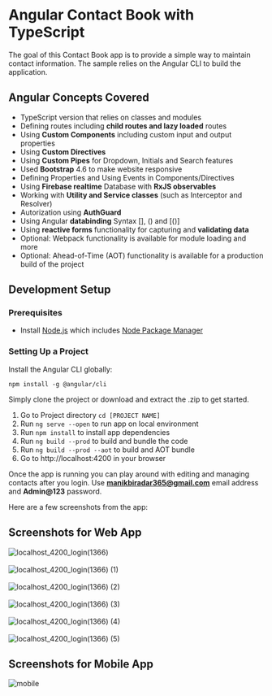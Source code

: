 # Angular Contact Book with TypeScript

The goal of this Contact Book app is to provide a simple way to maintain contact information. The sample relies on the Angular CLI to build the application.

## Angular Concepts Covered

* TypeScript version that relies on classes and modules
* Defining routes including **child routes and lazy loaded** routes
* Using **Custom Components** including custom input and output properties
* Using **Custom Directives**
* Using **Custom Pipes** for Dropdown, Initials and Search features
* Used **Bootstrap** 4.6 to make website responsive
* Defining Properties and Using Events in Components/Directives
* Using **Firebase realtime** Database with **RxJS observables**
* Working with **Utility and Service classes** (such as Interceptor and Resolver)
* Autorization using **AuthGuard**
* Using Angular **databinding** Syntax [], () and [()]
* Using **reactive forms** functionality for capturing and **validating data**
* Optional: Webpack functionality is available for module loading and more
* Optional: Ahead-of-Time (AOT) functionality is available for a production build of the project


## Development Setup

### Prerequisites

- Install [Node.js] which includes [Node Package Manager][npm]

### Setting Up a Project

Install the Angular CLI globally:

```
npm install -g @angular/cli
```

Simply clone the project or download and extract the .zip to get started. 
1. Go to Project directory `cd [PROJECT NAME]`
1. Run `ng serve --open` to run app on local environment 
1. Run `npm install` to install app dependencies
1. Run `ng build --prod` to build and bundle the code
1. Run `ng build --prod --aot` to build and AOT bundle
1. Go to http://localhost:4200 in your browser 


Once the app is running you can play around with editing and managing contacts after you login. Use **manikbiradar365@gmail.com** email address and **Admin@123** password.

Here are a few screenshots from the app:<br />

## Screenshots for Web App
![localhost_4200_login(1366)](https://user-images.githubusercontent.com/64681145/123249923-1f353480-d507-11eb-8d06-c402d69f410a.png)<br /><br />
![localhost_4200_login(1366) (1)](https://user-images.githubusercontent.com/64681145/123249928-20666180-d507-11eb-9624-86e3b2c00237.png)<br /><br />
![localhost_4200_login(1366) (2)](https://user-images.githubusercontent.com/64681145/123249930-20666180-d507-11eb-9841-0d62f618eceb.png)<br /><br />
![localhost_4200_login(1366) (3)](https://user-images.githubusercontent.com/64681145/123249932-20fef800-d507-11eb-947d-e7135fa6e2ee.png)<br /><br />
![localhost_4200_login(1366) (4)](https://user-images.githubusercontent.com/64681145/123249933-21978e80-d507-11eb-86e1-1f11444799a7.png)<br /><br />
![localhost_4200_login(1366) (5)](https://user-images.githubusercontent.com/64681145/123249934-21978e80-d507-11eb-913e-e5ca715ad48e.png)<br />




## Screenshots for Mobile App

![mobile](https://user-images.githubusercontent.com/64681145/123252210-a8e60180-d509-11eb-9da0-7b62f3b810b1.jpg)<br />

[node.js]: https://nodejs.org/
[npm]: https://www.npmjs.com/get-npm




